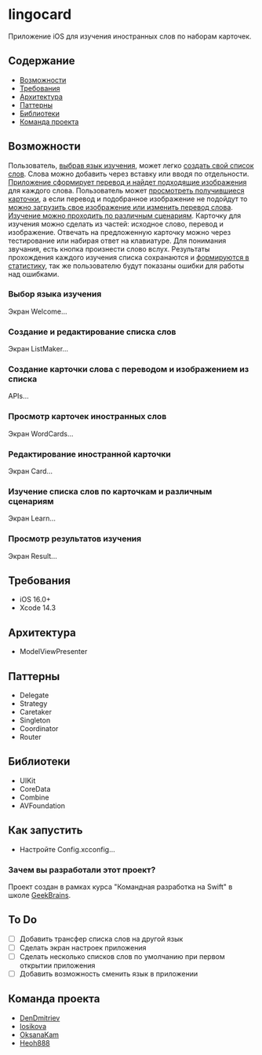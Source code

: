 # lingocard
Приложение iOS для изучения иностранных слов по наборам карточек.

## Содержание
- [Возможности](#возможности)
- [Требования](#требования)
- [Архитектура](#архитектура)
- [Паттерны](#паттерны)
- [Библиотеки](#библиотеки)
- [Команда проекта](#команда-проекта)

## Возможности
Пользователь, [выбрав язык изучения](#выбор-языка-изучения), может легко [создать свой список слов](#создание-и-редактирование-списка-слов). Слова можно добавить через вставку или вводя по отдельности. [Приложение сформирует перевод и найдет подходящие изображения](#создание-карточки-слова-с-переводом-и-изображением-из-списка) для каждого слова. Пользователь может [просмотреть получившиеся карточки](#просмотр-карточек-иностранных-слов), а если перевод и подобранное изображение не подойдут то [можно загрузить свое изображение или изменить перевод слова](#редактирование-иностранной-карточки). [Изучение можно проходить по различным сценариям](#изучение-списка-слов-по-карточкам-и-различным-сценариям). Карточку для изучения можно сделать из частей: исходное слово, перевод и изображение. Отвечать на предложенную карточку можно через тестирование или набирая ответ на клавиатуре. Для понимания звучания, есть кнопка произнести слово вслух. Результаты прохождения каждого изучения списка сохранаются и [формируются в статистику](#просмотр-результатов-изучения), так же пользователю будут показаны ошибки для работы над ошибками.

### Выбор языка изучения
Экран Welcome...

### Создание и редактирование списка слов
Экран ListMaker...

### Создание карточки слова с переводом и изображением из списка
APIs...

### Просмотр карточек иностранных слов
Экран WordCards...

### Редактирование иностранной карточки
Экран Card...

### Изучение списка слов по карточкам и различным сценариям
Экран Learn...

### Просмотр результатов изучения
Экран Result...

## Требования
- iOS 16.0+
- Xcode 14.3

## Архитектура
 - ModelViewPresenter

## Паттерны
 - Delegate
 - Strategy
 - Caretaker
 - Singleton
 - Coordinator
 - Router

## Библиотеки
- UIKit
- CoreData
- Combine
- AVFoundation 

## Как запустить
- Настройте Config.xcconfig...

### Зачем вы разработали этот проект?
Проект создан в рамках курса "Командная разработка на Swift" в школе [GeekBrains](https://gb.ru).

## To Do
- [ ] Добавить трансфер списка слов на другой язык
- [ ] Сделать экран настроек приложения
- [ ] Сделать несколько списков слов по умолчанию при первом открытии приложения
- [ ] Добавить возможность сменить язык в приложении

## Команда проекта
- [DenDmitriev](https://github.com/DenDmitriev)
- [losikova](https://github.com/losikova)
- [OksanaKam](https://github.com/OksanaKam)
- [Heoh888](https://github.com/Heoh888)
